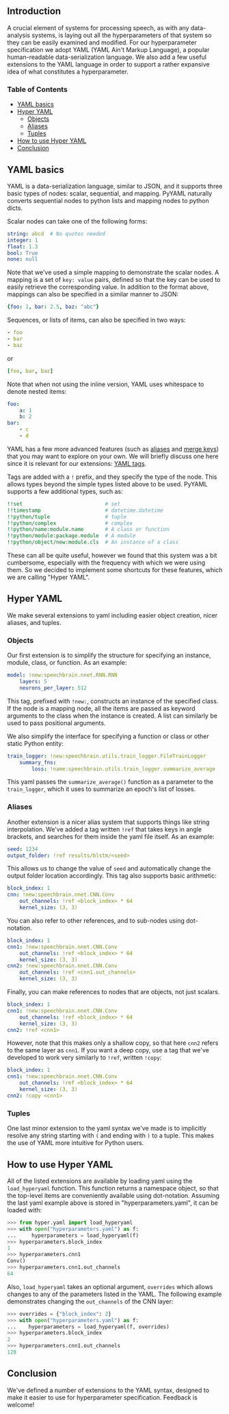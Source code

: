 Introduction
------------

A crucial element of systems for processing speech, as with any data-analysis
systems, is laying out all the hyperparameters of that system so they can be
easily examined and modified. For our hyperparameter specification we adopt
YAML (YAML Ain't Markup Language), a popular human-readable data-serialization
language. We also add a few useful extensions to the YAML language in order to
support a rather expansive idea of what constitutes a hyperparameter.

### Table of Contents
* [YAML basics](#yaml-basics)
* [Hyper YAML](#hyper-yaml)
    * [Objects](#objects)
    * [Aliases](#aliases)
    * [Tuples](#tuples)
* [How to use Hyper YAML](#how-to-use-hyper-yaml)
* [Conclusion](#conclusion)

YAML basics
-----------

YAML is a data-serialization language, similar to JSON, and it supports
three basic types of nodes: scalar, sequential, and mapping. PyYAML naturally
converts sequential nodes to python lists and mapping nodes to python dicts.

Scalar nodes can take one of the following forms:

```yaml
string: abcd  # No quotes needed
integer: 1
float: 1.3
bool: True
none: null
```

Note that we've used a simple mapping to demonstrate the scalar nodes. A mapping
is a set of `key: value` pairs, defined so that the key can be used to easily
retrieve the corresponding value. In addition to the format above, mappings
can also be specified in a similar manner to JSON:

```yaml
{foo: 1, bar: 2.5, baz: "abc"}
```

Sequences, or lists of items, can also be specified in two ways:

```yaml
- foo
- bar
- baz
```

or

```yaml
[foo, bar, baz]
```

Note that when not using the inline version, YAML uses whitespace to denote
nested items:

```yaml
foo:
    a: 1
    b: 2
bar:
    - c
    - d
```

YAML has a few more advanced features (such as
[aliases](https://pyyaml.org/wiki/PyYAMLDocumentation#aliases) and
[merge keys](https://yaml.org/type/merge.html)) that you may want to explore
on your own. We will briefly discuss one here since it is relevant for our
extensions: [YAML tags](https://pyyaml.org/wiki/PyYAMLDocumentation#tags).

Tags are added with a `!` prefix, and they specify the type of the node. This
allows types beyond the simple types listed above to be used. PyYAML supports a
few additional types, such as:

```yaml
!!set                           # set
!!timestamp                     # datetime.datetime
!!python/tuple                  # tuple
!!python/complex                # complex
!!python/name:module.name       # A class or function
!!python/module:package.module  # A module
!!python/object/new:module.cls  # An instance of a class
```

These can all be quite useful, however we found that this system was a bit
cumbersome, especially with the frequency with which we were using them. So
we decided to implement some shortcuts for these features, which we are
calling "Hyper YAML".

Hyper YAML
----------

We make several extensions to yaml including easier object creation, nicer
aliases, and tuples.

### Objects

Our first extension is to simplify the structure for specifying an instance,
module, class, or function. As an example:

```yaml
model: !new:speechbrain.nnet.RNN.RNN
    layers: 5
    neurons_per_layer: 512
```

This tag, prefixed with `!new:`, constructs an instance of the specified class.
If the node is a mapping node, all the items are passed as keyword arguments
to the class when the instance is created. A list can similarly be used to
pass positional arguments.

We also simplify the interface for specifying a function or class or other
static Python entity:

```yaml
train_logger: !new:speechbrain.utils.train_logger.FileTrainLogger
    summary_fns:
        loss: !name:speechbrain.utils.train_logger.summarize_average
```

This yaml passes the `summarize_average()` function as a parameter to the
`train_logger`, which it uses to summarize an epoch's list of losses.


### Aliases

Another extension is a nicer alias system that supports things like
string interpolation. We've added a tag written `!ref` that
takes keys in angle brackets, and searches for them inside the yaml
file itself. As an example:

```yaml
seed: 1234
output_folder: !ref results/blstm/<seed>
```

This allows us to change the value of `seed` and automatically change the
output folder location accordingly. This tag also supports basic arithmetic:

```yaml
block_index: 1
cnn: !new:speechbrain.nnet.CNN.Conv
    out_channels: !ref <block_index> * 64
    kernel_size: (3, 3)
```

You can also refer to other references, and to sub-nodes using dot-notation.

```yaml
block_index: 1
cnn1: !new:speechbrain.nnet.CNN.Conv
    out_channels: !ref <block_index> * 64
    kernel_size: (3, 3)
cnn2: !new:speechbrain.nnet.CNN.Conv
    out_channels: !ref <cnn1.out_channels>
    kernel_size: (3, 3)
```

Finally, you can make references to nodes that are objects, not just scalars.

```yaml
block_index: 1
cnn1: !new:speechbrain.nnet.CNN.Conv
    out_channels: !ref <block_index> * 64
    kernel_size: (3, 3)
cnn2: !ref <cnn1>
```

However, note that this makes only a shallow copy, so that here `cnn2`
refers to the same layer as `cnn1`. If you want a deep copy, use a tag
that we've developed to work very similarly to `!ref`, written `!copy`:

```yaml
block_index: 1
cnn1: !new:speechbrain.nnet.CNN.Conv
    out_channels: !ref <block_index> * 64
    kernel_size: (3, 3)
cnn2: !copy <cnn1>
```

### Tuples

One last minor extension to the yaml syntax we've made is to implicitly
resolve any string starting with `(` and ending with `)` to a tuple.
This makes the use of YAML more intuitive for Python users.


How to use Hyper YAML
---------------------

All of the listed extensions are available by loading yaml using the
`load_hyperyaml` function. This function returns a namespace object, so that
the top-level items are conveniently available using dot-notation. Assuming
the last yaml example above is stored in "hyperparameters.yaml", it can be
loaded with:

```python
>>> from hyper.yaml import load_hyperyaml
>>> with open("hyperparameters.yaml") as f:
...     hyperparameters = load_hyperyaml(f)
>>> hyperparameters.block_index
1
>>> hyperparameters.cnn1
Conv()
>>> hyperparameters.cnn1.out_channels
64
```

Also, `load_hyperyaml` takes an optional argument, `overrides`
which allows changes to any of the parameters listed in the YAML.
The following example demonstrates changing the `out_channels`
of the CNN layer:

```python
>>> overrides = {"block_index": 2}
>>> with open("hyperparameters.yaml") as f:
...    hyperparameters = load_hyperyaml(f, overrides)
>>> hyperparameters.block_index
2
>>> hyperparameters.cnn1.out_channels
128
```

Conclusion
----------

We've defined a number of extensions to the YAML syntax, designed to
make it easier to use for hyperparameter specification. Feedback is welcome!
